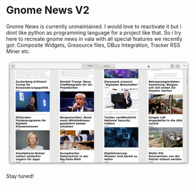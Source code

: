 Gnome News V2
=============

Gnome News is currently unmaintained. I would love to reactivate it but i dont like python as
programming language for a project like that. So i try here to recreate gnome news in vala
with all special features we recently got: Composite Widgets, Gresource files, DBus Integration,
Tracker RSS Miner etc.

![](data/screenshots/newsv2.png)

Stay tuned!
